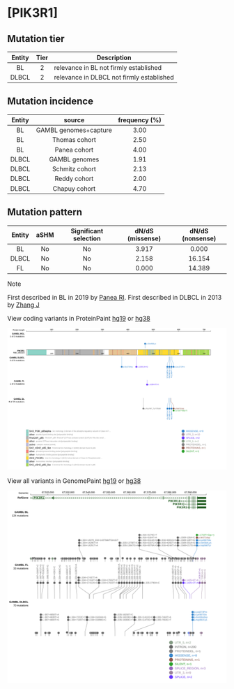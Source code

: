 # [PIK3R1]

## Mutation tier

|Entity|Tier|Description                              |
|:------:|:----:|-----------------------------------------|
|BL    |2   |relevance in BL not firmly established   |
|DLBCL |2   |relevance in DLBCL not firmly established|
## Mutation incidence

|Entity|source               |frequency (%)|
|:------:|:---------------------:|:-------------:|
|BL    |GAMBL genomes+capture|3.00         |
|BL    |Thomas cohort        |2.50         |
|BL    |Panea cohort         |4.00         |
|DLBCL |GAMBL genomes        |1.91         |
|DLBCL |Schmitz cohort       |2.13         |
|DLBCL |Reddy cohort         |2.00         |
|DLBCL |Chapuy cohort        |4.70         |

## Mutation pattern

|Entity|aSHM|Significant selection|dN/dS (missense)|dN/dS (nonsense)|
|:------:|:----:|:---------------------:|:----------------:|:----------------:|
|BL    |No  |No                   |3.917           | 0.000          |
|DLBCL |No  |No                   |2.158           |16.154          |
|FL    |No  |No                   |0.000           |14.389          |


> [!NOTE]
> First described in BL in 2019 by [Panea RI](https://pubmed.ncbi.nlm.nih.gov/31558468). First described in DLBCL in 2013 by [Zhang J](https://pubmed.ncbi.nlm.nih.gov/23292937)


View coding variants in ProteinPaint [hg19](https://www.bcgsc.ca/downloads/morinlab/GAMBL/test/genes/PIK3R1_protein.html)  or [hg38](https://www.bcgsc.ca/downloads/morinlab/GAMBL/test/genes/PIK3R1_protein_hg38.html)

![image](images/proteinpaint/PIK3R1_NM_181523.svg)

View all variants in GenomePaint [hg19](https://www.bcgsc.ca/downloads/morinlab/GAMBL/test/genes/PIK3R1.html)  or [hg38](https://www.bcgsc.ca/downloads/morinlab/GAMBL/test/genes/PIK3R1_hg38.html)

![image](images/proteinpaint/PIK3R1.svg)
